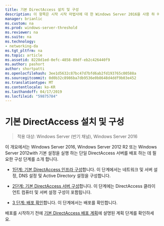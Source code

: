 ```yaml
---
title: 기본 DirectAccess 설치 및 구성
description: 이 항목은 시작 시작 마법사에 대 한 Windows Server 2016을 사용 하 여 단일 DirectAccess 서버 배포 가이드의 일부
manager: brianlic
ms.custom: na
ms.prod: windows-server-threshold
ms.reviewer: na
ms.suite: na
ms.technology:
- networking-da
ms.tgt_pltfrm: na
ms.topic: article
ms.assetid: 8228d1ed-0efc-4858-89df-eb2c426440f9
ms.author: pashort
author: shortpatti
ms.openlocfilehash: 3ee1d5632c87bc47d7bfd6ab2fd193765c00588a
ms.sourcegitcommit: 0d0b32c8986ba7db9536e0b8648d4ddf9b03e452
ms.translationtype: MT
ms.contentlocale: ko-KR
ms.lasthandoff: 04/17/2019
ms.locfileid: "59875784"
---
```

# <a name="install-and-configure-basic-directaccess"></a>기본 DirectAccess 설치 및 구성

>적용 대상: Windows Server (반기 채널), Windows Server 2016

이 개요에서는 Windows Server 2016, Windows Server 2012 R2 또는 Windows Server 2012with 기본 설정을 실행 하는 단일 DirectAccess 서버를 배포 하는 데 필요한 구성 단계를 소개 합니다.  
  
-   [1단계: 기본 DirectAccess 인프라 구성](da-basic-configure-s1-infrastructure.md)합니다. 이 단계에서는 네트워크 및 서버 설정, DNS 설정 및 Active Directory 설정을 구성합니다.  
  
-   [2단계: 기본 DirectAccess 서버 구성](da-basic-configure-s2-server.md)합니다. 이 단계에는 DirectAccess 클라이언트 컴퓨터 및 서버 설정 구성이 포함됩니다.  
  
-   [3 단계: 배포 확인](da-basic-configure-s3-verify.md)합니다. 이 단계에서는 배포를 확인합니다.  
  
배포를 시작하기 전에 [기본 DirectAccess 배포 계획](Plan-a-Basic-DirectAccess-Deployment.md)에 설명된 계획 단계를 확인하세요.  
  


